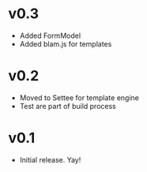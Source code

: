 # v0.3
- Added FormModel
- Added blam.js for templates

# v0.2
- Moved to Settee for template engine
- Test are part of build process

# v0.1
- Initial release. Yay!
